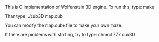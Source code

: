 This is C implementation of Wolfenstein 3D engine.
To run this, type: make

Than type: ./cub3D map.cub

You can modify the map.cube file to make your own maze.

If there are problems with starting, try to type: chmod 777 cub3D
